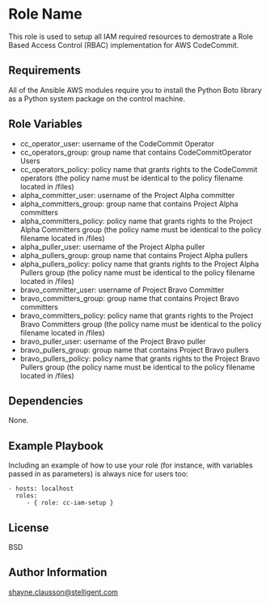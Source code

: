 Role Name
=========

This role is used to setup all IAM required resources to demostrate a Role Based Access Control (RBAC) implementation for AWS CodeCommit.

Requirements
------------

All of the Ansible AWS modules require you to install the Python Boto library as a Python system package on the control machine.

Role Variables
--------------

- cc_operator_user: username of the CodeCommit Operator
- cc_operators_group: group name that contains CodeCommitOperator Users
- cc_operators_policy: policy name that grants rights to the CodeCommit operators (the policy name must be identical to the policy filename located in /files) 
- alpha_committer_user: username of the Project Alpha committer
- alpha_committers_group: group name that contains Project Alpha committers
- alpha_committers_policy: policy name that grants rights to the Project Alpha Committers group (the policy name must be identical to the policy filename located in /files)
- alpha_puller_user: username of the Project Alpha puller
- alpha_pullers_group: group name that contains Project Alpha pullers
- alpha_pullers_policy: policy name that grants rights to the Project Alpha Pullers group (the policy name must be identical to the policy filename located in /files)
- bravo_committer_user: username of Project Bravo Committer
- bravo_committers_group: group name that contains Project Bravo committers
- bravo_committers_policy: policy name that grants rights to the Project Bravo Committers group (the policy name must be identical to the policy filename located in /files)
- bravo_puller_user: username of the Project Bravo puller
- bravo_pullers_group: group name that contains Project Bravo pullers
- bravo_pullers_policy: policy name that grants rights to the Project Bravo Pullers group (the policy name must be identical to the policy filename located in /files)

Dependencies
------------

None.

Example Playbook
----------------

Including an example of how to use your role (for instance, with variables passed in as parameters) is always nice for users too:

    - hosts: localhost
      roles:
         - { role: cc-iam-setup }

License
-------

BSD

Author Information
------------------

shayne.clausson@stelligent.com
